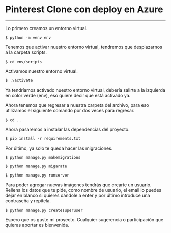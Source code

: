 # Pinterest Clone con deploy en Azure
----------------------------------------------------------

Lo primero creamos un entorno virtual.

```
$ python -m venv env
```

Tenemos que activar nuestro entorno virtual, tendremos que desplazarnos a la carpeta scripts.
```
$ cd env/scripts
```
Activamos nuestro entorno virtual.
```
$ .\activate
```
Ya tendríamos activado nuestro entorno virtual, debería salirte a la izquierda en color verde (env), eso quiere decir que está activado ya.

Ahora tenemos que regresar a nuestra carpeta del archivo, para eso utilizamos el siguiente comando por dos veces para regresar.
```
$ cd .. 
```
Ahora pasaremos a instalar las dependencias del proyecto.
```
$ pip install -r requirements.txt
```
Por último, ya solo te queda hacer las migraciones.
```
$ python manage.py makemigrations
```
```
$ python manage.py migarate
```
```
$ python manage.py runserver
```
Para poder agregar nuevas imágenes tendrás que crearte un usuario. Rellena los datos que te pide, como nombre de usuario,
el email lo puedes dejar en blanco si quieres dándole a enter y por último introduce una contraseña y repítela.
```
$ python manage.py createsuperuser
```

Espero que os guste mi proyecto.
Cualquier sugerencia o participación que quieras aportar es bienvenida.


